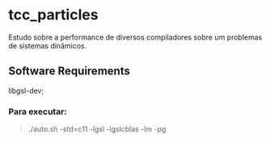# tcc_particles
Estudo sobre a performance de diversos compiladores sobre um problemas de sistemas dinâmicos.

## Software Requirements
libgsl-dev;

### Para executar:

> ./auto.sh -std=c11 -lgsl -lgslcblas -lm -pg
